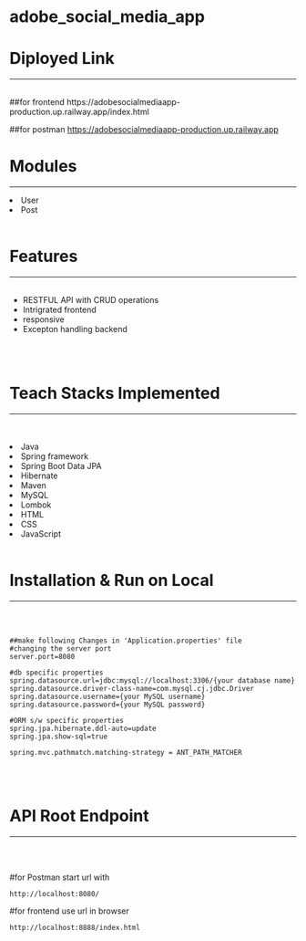 # adobe_social_media_app

# Diployed Link
<hr>
<br>
##for frontend
https://adobesocialmediaapp-production.up.railway.app/index.html

##for postman
https://adobesocialmediaapp-production.up.railway.app

# Modules
<hr>
<li>User
<li>Post

<br>
<br>

# Features
<hr>
<br>

- RESTFUL API with CRUD operations
- Intrigrated frontend
- responsive 
- Excepton handling backend

<br>
<br>
  

# Teach Stacks Implemented
<hr>
<br>
<br>
<li>Java
<li>Spring framework
<li>Spring Boot Data JPA
<li>Hibernate
<li>Maven
<li>MySQL
<li>Lombok
<li>HTML
<li>CSS
<li>JavaScript


  

<br>
<br>

# Installation & Run on Local
<hr>
<br>
<br>

```
##make following Changes in 'Application.properties' file
#changing the server port
server.port=8080

#db specific properties
spring.datasource.url=jdbc:mysql://localhost:3306/{your database name}
spring.datasource.driver-class-name=com.mysql.cj.jdbc.Driver
spring.datasource.username={your MySQL username}
spring.datasource.password={your MySQL password}

#ORM s/w specific properties
spring.jpa.hibernate.ddl-auto=update
spring.jpa.show-sql=true

spring.mvc.pathmatch.matching-strategy = ANT_PATH_MATCHER

```

<br>
<br>

# API Root Endpoint
<hr>
<br>
<br>

#for Postman start url with
```
http://localhost:8080/ 
```

#for frontend use url in browser
```
http://localhost:8888/index.html
```
<br>
<br>

